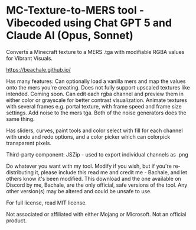 # MC-Texture-to-MERS tool - Vibecoded using Chat GPT 5 and Claude AI (Opus, Sonnet)
Converts a Minecraft texture to a MERS .tga with modifiable RGBA values for Vibrant Visuals.

https://beachale.github.io/

Has many features:
Can optionally load a vanilla mers and map the values onto the mers you're creating.
Does not fully support upscaled textures like intended. Coming soon.
Can edit each rgba channel and preview them in either color or grayscale for better contrast visualization.
Animate textures with several frames e.g. portal texture, with frame speed and frame size settings.
Add noise to the mers tga. Both of the noise generators does the same thing.

Has sliders, curves, paint tools and color select with fill for each channel with undo and redo options, and a color picker which can colorpick transparent pixels.

Third-party component:
JSZip - used to export individual channels as .png

Do whatever you want with my tool. Modify if you wish, but if you're re-distributing it, please include this read me and credit me - Bachale, and let others know it's been modified. This download and the one available on Discord by me, Bachale, are the only official, safe versions of the tool. Any other version(s) may be altered and could be unsafe to use.

For full license, read MIT license.



Not associated or affiliated with either Mojang or Microsoft. Not an official product.
